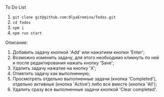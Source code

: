To Do List

1. `git clone git@github.com:OlyaEremina/Todos.git`
2. `cd Todos`
3. `npm i`
4. `npm run start`

Описание:
1. Добавить задачу кнопкой 'Add' или нажатием кнопки 'Enter';
2. Возможно изменить задачу, для этого необходимо кликнуть по ней и после редактирования нажать кнопку 'Save';
3. Удалить задачу нажатие на кнопку 'X';
4. Отметить задачу как выполненную;
5. Просмотреть отдельно выполненные задачи (кнопка 'Completed'), отдельно активные  (кнопка 'Active') либо все вместе (кнопка 'All');
6. Удалить сразу все выполненные задачи кнопкой 'Clear completed'.
   

